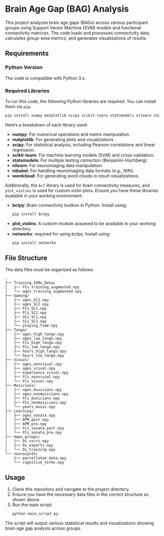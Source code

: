 
# Brain Age Gap (BAG) Analysis

This project analyzes brain age gaps (BAGs) across various participant groups using Support Vector Machine (SVM) models and functional connectivity matrices. The code loads and processes connectivity data, calculates group-wise metrics, and generates visualizations of results.

## Requirements

### Python Version
The code is compatible with Python 3.x.

### Required Libraries
To run this code, the following Python libraries are required. You can install them via `pip`:

```bash
pip install numpy matplotlib scipy scikit-learn statsmodels nilearn nibabel wordcloud
```

Here’s a breakdown of each library used:

- **numpy**: For numerical operations and matrix manipulation.
- **matplotlib**: For generating plots and visualizations.
- **scipy**: For statistical analysis, including Pearson correlations and linear regression.
- **scikit-learn**: For machine learning models (SVM) and cross-validation.
- **statsmodels**: For multiple testing correction (Benjamini-Hochberg).
- **nilearn**: For neuroimaging data manipulation.
- **nibabel**: For handling neuroimaging data formats (e.g., Nifti).
- **wordcloud**: For generating word clouds in result visualizations.

Additionally, the `bct` library is used for brain connectivity measures, and `plot_violins` is used for custom violin plots. Ensure you have these libraries available in your working environment:
- **bctpy**: Brain connectivity toolbox in Python. Install using:
  ```bash
  pip install bctpy
  ```
- **plot_violins**: A custom module assumed to be available in your working directory.
- **networkx**: required for using bctpy. Install using:
  ```bash
  pip install networkx
  ```


## File Structure
The data files must be organized as follows:

```
.
├── Training_SVMs_Data/
│   ├── FCs_training_augmented.npy
│   └── ages_training_augmented.npy
├── Gaming/
│   ├── ages_SC1.npy
│   ├── ages_SC2.npy
│   ├── FCs_SC1.npy
│   ├── FCs_SC2.npy
│   ├── SCs_SC1.npy
│   ├── SCs_SC2.npy
│   └── playing_time.npy
├── Tango/
│   ├── ages_high_tango.npy
│   ├── ages_low_tango.npy
│   ├── FCs_high_tango.npy
│   ├── FCs_low_tango.npy
│   ├── hours_high_tango.npy
│   └── hours_low_tango.npy
├── Visual/
│   ├── ages_nonvisual.npy
│   ├── ages_visual.npy
│   ├── experience_visual.npy
│   ├── FCs_nonvisual.npy
│   └── FCs_visual.npy
├── Musicians/
│   ├── ages_musicians.npy
│   ├── ages_nonmusicians.npy
│   ├── FCs_musicians.npy
│   ├── FCs_nonmusicians.npy
│   └── years_music.npy
├── Learning/
│   ├── ages_sonata.npy
│   ├── APM_post.npy
│   ├── APM_pre.npy
│   ├── FCs_sonata_post.npy
│   └── FCs_sonata_pre.npy
├── maps_groups/
│   ├── Ds_corrs.npy
│   ├── Ds_experts.npy
│   └── Ds_training.npy
└── neurosynth/
    ├── parcellated_data.npy
    └── cognitive_terms.npy
```

## Usage

1. Clone this repository and navigate to the project directory.
2. Ensure you have the necessary data files in the correct structure as shown above.
3. Run the main script:
   ```bash
   python main_script.py
   ```

The script will output various statistical results and visualizations showing brain age gap analysis across groups.


